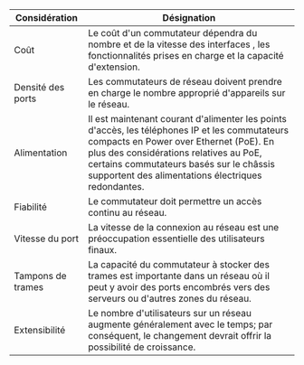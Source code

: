 
| **Considération** | **Désignation**                                                                                                                                                                                                                                                                      |
| ----------------- | ------------------------------------------------------------------------------------------------------------------------------------------------------------------------------------------------------------------------------------------------------------------------------------ |
| Coût              | Le coût d'un commutateur dépendra du nombre et de la vitesse des interfaces , les fonctionnalités prises en charge et la capacité d'extension.                                                                                                                                       |
| Densité des ports | Les commutateurs de réseau doivent prendre en charge le nombre approprié d'appareils sur le réseau.                                                                                                                                                                                  |
| Alimentation      | Il est maintenant courant d'alimenter les points d'accès, les téléphones IP et les commutateurs compacts en Power over Ethernet (PoE). En plus des considérations relatives au PoE, certains commutateurs basés sur le châssis supportent des alimentations électriques redondantes. |
| Fiabilité         | Le commutateur doit permettre un accès continu au réseau.                                                                                                                                                                                                                            |
| Vitesse du port   | La vitesse de la connexion au réseau est une préoccupation essentielle des utilisateurs finaux.                                                                                                                                                                                      |
| Tampons de trames | La capacité du commutateur à stocker des trames est importante dans un réseau où il peut y avoir des ports encombrés vers des serveurs ou d'autres zones du réseau.                                                                                                                  |
| Extensibilité     | Le nombre d'utilisateurs sur un réseau augmente généralement avec le temps; par conséquent, le changement devrait offrir la possibilité de croissance.                                                                                                                               |

